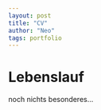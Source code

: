 ```yaml
---
layout: post
title: "CV"
author: "Neo"
tags: portfolio
---
```



# Lebenslauf

noch nichts besonderes...